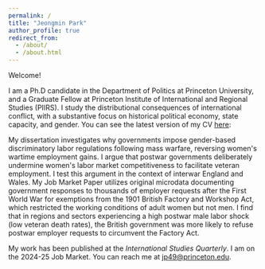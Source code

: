 ```yaml
---
permalink: /
title: "Jeongmin Park"
author_profile: true
redirect_from: 
  - /about/
  - /about.html
---
```


Welcome! 

I am a Ph.D candidate in the Department of Politics at Princeton University, and a Graduate Fellow at Princeton Institute of International and Regional Studies (PIIRS). I study the distributional consequences of international conflict, with a substantive focus on historical political economy, state capacity, and gender. You can see the latest version of my CV [here](https://www.dropbox.com/scl/fi/9s4psiqnzqsm4w3mt45q9/Jeongmin_s_CV.pdf?rlkey=h1olbw76nhxbiy65c4rndblj2&st=f64wse2k&dl=0):

My dissertation investigates why governments impose gender-based discriminatory labor regulations following mass warfare, reversing women's wartime employment gains. I argue that postwar governments deliberately undermine women's labor market competitiveness to facilitate veteran employment. I test this argument in the context of interwar England and Wales. My Job Market Paper utilizes original microdata documenting government responses to thousands of employer requests after the First World War for exemptions from the 1901 British Factory and Workshop Act, which restricted the working conditions of adult women but not men. I find that in regions and sectors experiencing a high postwar male labor shock (low veteran death rates), the British government was more likely to refuse postwar employer requests to circumvent the Factory Act.

My work has been published at the *International Studies Quarterly*. I am on the 2024-25 Job Market. You can reach me at jp49@princeton.edu.
